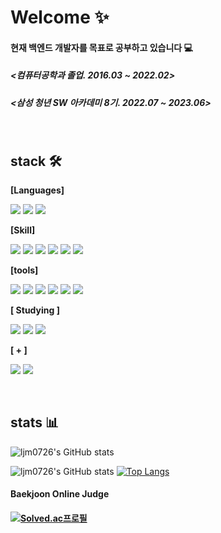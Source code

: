 
  <H1> Welcome ✨ </h1>

  <h4>현재 백엔드 개발자를 목표로 공부하고 있습니다 💻</h4>
  <h5><컴퓨터공학과 졸업. 2016.03 ~ 2022.02><h5>
  <h5><삼성 청년 SW 아카데미 8기. 2022.07 ~ 2023.06><h5>
  
  <br/>
  <h2> stack 🛠 </h2>
  <div><b>[Languages]</b></div>
  
  <img src="https://img.shields.io/badge/Java-007396?style=flat-square&logo=Java&logoColor=white"/></a>
  <img src="https://img.shields.io/badge/Python-3766AB?style=flat-square&logo=Python&logoColor=white"/></a>
  <img src="https://img.shields.io/badge/JavaScript-F7DF1E?style=flat-square&logo=JavaScript&logoColor=white"/></a>
  
  <div><b>[Skill]</b></div>
  
  <img src="https://img.shields.io/badge/Spring-6DB33F?style=flat-square&logo=Spring&logoColor=white"/></a>
  <img src="https://img.shields.io/badge/Spring Boot-6DB33F?style=flat-square&logo=Spring Boot&logoColor=white"/></a>
  <img src="https://img.shields.io/badge/MySQL-4479A1?style=flat-square&logo=MySQL&logoColor=white"/></a>
  <img src="https://img.shields.io/badge/Vue.js-4FC08D?style=flat-square&logo=Vue.js&logoColor=white"/></a>
  <img src="https://img.shields.io/badge/JPA-59666C?style=flat-square&logo=Hibernate&logoColor=white"/></a>
  <img src="https://img.shields.io/badge/Redis-DC382D?style=flat-square&logo=Redis&logoColor=white"/></a>

  <div><b>[tools]</b></div>
  
  <img src="https://img.shields.io/badge/Eclipse IDE-2C2255?style=flat-square&logo=Eclipse IDE&logoColor=white"/></a>
  <img src="https://img.shields.io/badge/Intellij IDE-000000?style=flat-square&logo=IntelliJ IDEA&logoColor=white"/></a>
  <img src="https://img.shields.io/badge/Visual Studio Code-007ACC?style=flat-square&logo=Visual Studio Code&logoColor=white"/></a>
  <img src="https://img.shields.io/badge/Jupyter-F37626?style=flat-square&logo=Jupyter&logoColor=white"/></a>
  <img src="https://img.shields.io/badge/GitLab-FC6D26?style=flat-square&logo=gitlab&logoColor=white"/></a>
  <img src="https://img.shields.io/badge/Jira-0052CC?style=flat-square&logo=jira&logoColor=white"/></a>
  
  <div><b>[ Studying ]</b></div>
  
  <img src="https://img.shields.io/badge/mongodb-47A248?style=flat-square&logo=mongodb&logoColor=white"/></a>
  <img src="https://img.shields.io/badge/MSA-0078D4?style=flat-square&logoColor=white"/></a>
  <img src="https://img.shields.io/badge/AWS-232F3F?style=flat-square&logo=Amazon AWS&logoColor=white"/></a>
  
  <div><b>[ + ]</b></div>

  <img src="https://img.shields.io/badge/GitHub-181717?style=flat-square&logo=GitHub&logoColor=white"/></a>
  <img src="https://img.shields.io/badge/StudyBlog-20C997?style=flat-square&logo=Velog&logoColor=white"/></a>
  
  <br/>
  
  <h2> stats 📊 </h2>
  
  ![ljm0726's GitHub stats](https://github-readme-stats.vercel.app/api?username=ljm0726&hide=issues&show_icons=true&theme=transparent&disable_animations=true)
  
  ![ljm0726's GitHub stats](https://github-readme-stats.vercel.app/api?username=ljm0726&show_icons=true&theme=transparent&disable_animations=true)  [![Top Langs](https://github-readme-stats.vercel.app/api/top-langs/?username=ljm0726&layout=compact)](https://github.com/ljm0726/github-readme-stats)


  <h4>Baekjoon Online Judge<h4>
  
  [![Solved.ac프로필](http://mazassumnida.wtf/api/v2/generate_badge?boj=dksk678)](https://solved.ac/dksk678)  
<!--
**ljm0726/ljm0726** is a ✨ _special_ ✨ repository because its `README.md` (this file) appears on your GitHub profile.

Here are some ideas to get you started:

- 🔭 I’m currently working on ...
- 🌱 I’m currently learning ...
- 👯 I’m looking to collaborate on ...
- 🤔 I’m looking for help with ...
- 💬 Ask me about ...
- 📫 How to reach me: ...
- 😄 Pronouns: ...
- ⚡ Fun fact: ...
-->
